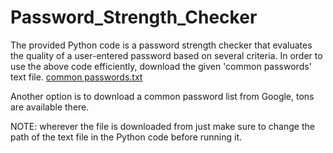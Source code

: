 # Password_Strength_Checker
The provided Python code is a password strength checker that evaluates the quality of a user-entered password based on several criteria.
In order to use the above code efficiently, download the given 'common passwords' text file. 
[common passwords.txt](https://github.com/mee-nal/Password_Strength_Checker/files/13114917/common.passwords.txt)

Another option is to download a common password list from Google, tons are available there. 

NOTE: wherever the file is downloaded from just make sure to change the path of the text file in the Python code before running it.
